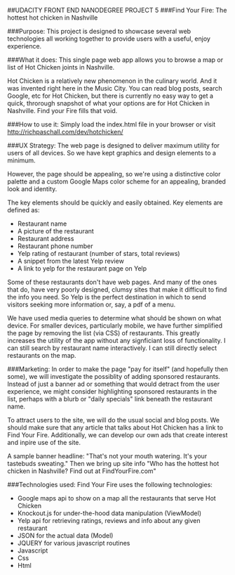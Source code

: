 ##UDACITY FRONT END NANODEGREE PROJECT 5
###Find Your Fire: The hottest hot chicken in Nashville

###Purpose:
This project is designed to showcase several web technologies all working together
to provide users with a useful, enjoy experience.

###What it does:
This single page web app allows you to browse a map or list of Hot Chicken joints
in Nashville.

Hot Chicken is a relatively new phenomenon in the culinary world. And it was invented
right here in the Music City. You can read blog posts, search Google, etc for Hot Chicken,
but there is currently no easy way to get a quick, throrough snapshot of what your
options are for Hot Chicken in Nashville. Find your Fire fills that void.

###How to use it:
Simply load the index.html file in your browser or visit http://richpaschall.com/dev/hotchicken/

###UX Strategy:
The web page is designed to deliver maximum utility for users of all devices. So we have kept
graphics and design elements to a minimum.

However, the page should be appealing, so we're using a distinctive color palette and a custom
Google Maps color scheme for an appealing, branded look and identity.

The key elements should be quickly and easily obtained. Key elements are defined as:
- Restaurant name
- A picture of the restaurant
- Restaurant address
- Restaurant phone number
- Yelp rating of restaurant (number of stars, total reviews)
- A snippet from the latest Yelp review
- A link to yelp for the restaurant page on Yelp

Some of these restaurants don't have web pages. And many of the ones that do, have very poorly
designed, clumsy sites that make it difficult to find the info you need. So Yelp is the perfect
destination in which to send visitors seeking more information or, say, a pdf of a menu.

We have used media queries to determine what should be shown on what device. For smaller
devices, particularly mobile, we have further simplified the page by removing the list (via CSS)
of restaurants. This greatly increases the utility of the app without any signficiant loss of 
functionality. I can still search by restaurant name interactively. I can still directly
select restaurants on the map.

###Marketing:
In order to make the page "pay for itself" (and hopefully then some), we will investigate the possiblity
of adding sponsored restaurants. Instead of just a banner ad or something that would detract from the
user experience, we might consider highlighting sponsored restaurants in the list, perhaps with a blurb
or "daily specials" link beneath the restaurant name.

To attract users to the site, we will do the usual social and blog posts. We should make sure that any
article that talks about Hot Chicken has a link to Find Your Fire. Additionally, we can develop our own
ads that create interest and inpire use of the site.

A sample banner headline: "That's not your mouth watering. It's your tastebuds sweating." Then we bring up
site info "Who has the hottest hot chicken in Nashville? Find out at FindYourFire.com"

###Technologies used:
Find Your Fire uses the following technologies:
- Google maps api to show on a map all the restaurants that serve Hot Chicken
- Knockout.js for under-the-hood data manipulation (ViewModel)
- Yelp api for retrieving ratings, reviews and info about any given restaurant
- JSON for the actual data (Model)
- JQUERY for various javascript routines
- Javascript
- Css
- Html


